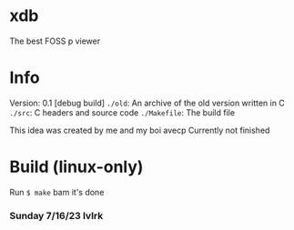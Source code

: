 # xdb
The best FOSS p viewer

# Info
Version: 0.1 [debug build]
`./old`: An archive of the old version written in C
`./src`: C headers and source code
`./Makefile`: The build file

This idea was created by me and my boi avecp
Currently not finished

# Build (linux-only)
Run `$ make`
bam it's done

### Sunday 7/16/23 lvlrk
